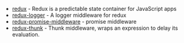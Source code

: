 
- [redux](https://www.npmjs.com/package/redux) - Redux is a predictable state container for JavaScript apps
- [redux-logger](https://www.npmjs.com/package/redux-logger) - A logger middleware for redux
- [redux-promise-middleware](https://www.npmjs.com/package/redux-promise-middleware) - promise middleware
- [redux-thunk](https://www.npmjs.com/package/redux-thunk) - Thunk middleware, wraps an expression to delay its evaluation.